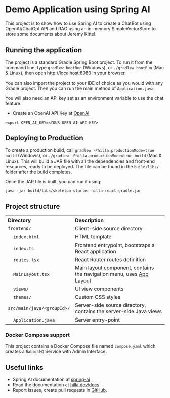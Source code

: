 # Demo Application using Spring AI

This project is to show how to use Spring AI to create a ChatBot using OpenAI/ChatGpt API and RAG  using an in-memory SimpleVectorStore to store some documents about Jeremy Kittel.

## Running the application

The project is a standard Gradle Spring Boot project.
To run it from the command line, type `gradlew bootRun` (Windows), or `./gradlew bootRun` (Mac & Linux), then open http://localhost:8080 in your browser.

You can also import the project to your IDE of choice as you would with any Gradle project.
Then you can run the main method of `Application.java`.

You will also need an API key set as an environment variable to use the chat feature.

- Create an OpenAI API Key at [OpenAI](https://platform.openai.com/api-keys)
```text
export OPEN_AI_KEY=<YOUR-OPEN-AI-API-KEY>
```

## Deploying to Production

To create a production build, call `gradlew -Philla.productionMode=true build` (Windows), or `./gradlew -Philla.productionMode=true build` (Mac & Linux).
This will build a JAR file with all the dependencies and front-end resources, ready to be deployed.
The file can be found in the `build/libs/` folder after the build completes.

Once the JAR file is built, you can run it using:

`java -jar build/libs/skeleton-starter-hilla-react-gradle.jar`

## Project structure

<table style="width:100%; text-align: left;">
  <tr><th>Directory</th><th>Description</th></tr>
  <tr><td><code>frontend/</code></td><td>Client-side source directory</td></tr>
  <tr><td>&nbsp;&nbsp;&nbsp;&nbsp;<code>index.html</code></td><td>HTML template</td></tr>
  <tr><td>&nbsp;&nbsp;&nbsp;&nbsp;<code>index.ts</code></td><td>Frontend 
entrypoint, bootstraps a React application</td></tr>
  <tr><td>&nbsp;&nbsp;&nbsp;&nbsp;<code>routes.tsx</code></td><td>React Router routes definition</td></tr>
  <tr><td>&nbsp;&nbsp;&nbsp;&nbsp;<code>MainLayout.tsx</code></td><td>Main 
layout component, contains the navigation menu, uses <a href="https://hilla.dev/docs/react/components/app-layout">
App Layout</a></td></tr>
  <tr><td>&nbsp;&nbsp;&nbsp;&nbsp;<code>views/</code></td><td>UI view 
components</td></tr>
  <tr><td>&nbsp;&nbsp;&nbsp;&nbsp;<code>themes/</code></td><td>Custom  
CSS styles</td></tr>
  <tr><td><code>src/main/java/&lt;groupId&gt;/</code></td><td>Server-side 
source directory, contains the server-side Java views</td></tr>
  <tr><td>&nbsp;&nbsp;&nbsp;&nbsp;<code>Application.java</code></td><td>Server entry-point</td></tr>
</table>

### Docker Compose support

This project contains a Docker Compose file named `compose.yaml` 
which creates a `RabbitMQ` Service with Admin Interface.

## Useful links
- Spring AI documentation at [spring-ai](https://docs.spring.io/spring-ai/reference/index.html)
- Read the documentation at [hilla.dev/docs](https://hilla.dev/docs/).
- Report issues, create pull requests in [GitHub](https://github.com/jeremykittel/spring-ai).

